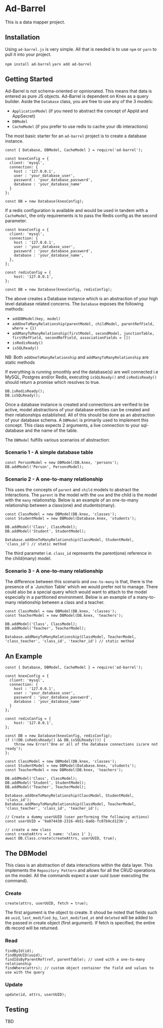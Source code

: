# Ad-Barrel
This is a data mapper project.

## Installation
Using `ad-barrel.js` is very simple. All that is needed is to use `npm` or `yarn` to pull it into your project.

```npm install ad-barrel```
```yarn add ad-barrel```

## Getting Started
Ad-Barrel is not schema-oriented or opinionated. This means that data is entered as pure JS objects. Ad-Barrel is dependent on Knex as a query builder. Aside the `Database` class, you are free to use any of the 3 models:

- `ApplicationModel` (if you need to abstract the concept of AppId and AppSecret)
- `DBModel`
- `CacheModel` (if you prefer to use redis to cache your db interactions)

The most basic starter for an `ad-barrel` project is to create a database instance.

```
const { Database, DBModel, CacheModel } = require('ad-barrel');

const knexConfig = {
  client: 'mysql',
  connection: {
    host : '127.0.0.1',
    user : 'your_database_user',
    password : 'your_database_password',
    database : 'your_database_name'
  }
};

const DB = new Database(knexConfig);
```

If a redis configuration is available and would be used in tandem with a `CacheModel`, the only requirements is to pass the Redis config as the second parameter.

```
const knexConfig = {
  client: 'mysql',
  connection: {
    host : '127.0.0.1',
    user : 'your_database_user',
    password : 'your_database_password',
    database : 'your_database_name',
  },
};

const redisConfig = {
    host: '127.0.0.1',
};

const DB = new Database(knexConfig, redisConfig);
```

The above creates a Database instance which is an abstraction of your high level database related concerns. The `Database` exposes the following methods:

* `addDBModel(key, model)`
* `addOneToManyRelationship(parentModel, childModel, parentRefField, where = {})`
* `addManyToManyRelationship(firstModel, secondModel, junctionTable, firstRefField, secondRefField, associationFields = [])`
* `isRedisReady()`
* `isSQLReady()`

NB: Both `addOneToManyRelationship` and `addManyToManyRelationship` are static methods

If everything is running smoothly and the database(s) are well connected i.e MySQL, Postgres and/or Redis, executing `isSQLReady()` and `isRedisReady()` should return a promise which resolves to true.

```
DB.isRedisReady();
DB.isSQLReady();
```

Once a database instance is created and connections are verified to be active, model abstractions of your database entities can be created and their relationships established. All of this should be done as an abstraction of your database schema. A `DBModel` is primarily used to implement this concept. This class expects 2 arguments, a live connection to your sql-database and the name of the table.

The `DBModel` fulfills various scenarios of abstraction:

### Scenario 1 - A simple database table

```
const PersonModel = new DBModel(DB.knex, 'persons');
DB.addModel('Person', PersonsModel);
```

### Scenario 2 - A one-to-many relationship

This uses the concepts of `parent` and `child` models to abstract the interactions. The `parent` is the model with the `one` and the child is the model with the `many` relationship. Below is an example of an one-to-many relationship between a class(one) and students(many).

```
const ClassModel = new DBModel(DB.knex, 'classes');
const StudentModel = new DBModel(Database.knex, 'students');

DB.addModel('Class', ClassModel);
DB.addModel('Student', StudentModel);

Database.addOneToManyRelationship(ClassModel, StudentModel, 'class_id') // static method
```

The third parameter i.e. `class_id` represents the parent(one) reference in the child(many) model.

### Scenario 3 - A one-to-many relationship

The difference between this scenario and `one-to-many` is that, there is the presence of a `Junction Table' which we would prefer not to manage. There could also be a special query which would want to attach to the model especially in a partitioned environment. Below is an example of a many-to-many relationship between a class and a teacher.

```
const ClassModel = new DBModel(DB.knex, 'classes');
const TeacherModel = new DBModel(DB.knex, 'teachers');

DB.addModel('Class', ClassModel);
DB.addModel('Teacher', TeacherModel);

Database.addManyToManyRelationship(ClassModel, TeacherModel, 'class_teacher', 'class_id', 'teacher_id') // static method
```

## An Example 

```
const { Database, DBModel, CacheModel } = require('ad-barrel');

const knexConfig = {
  client: 'mysql',
  connection: {
    host : '127.0.0.1',
    user : 'your_database_user',
    password : 'your_database_password',
    database : 'your_database_name'
  }
};

const redisConfig = {
    host: '127.0.0.1',
};

const DB = new Database(knexConfig, redisConfig);
if (!(DB.isRedisReady() && DB.isSQLReady())) {
    throw new Error('One or all of the database connections is/are not ready');
};

const ClassModel = new DBModel(DB.knex, 'classes');
const StudentModel = new DBModel(Database.knex, 'students');
const TeacherModel = new DBModel(DB.knex, 'teachers');

DB.addModel('Class', ClassModel);
DB.addModel('Student', StudentModel);
DB.addModel('Teacher', TeacherModel);

Database.addOneToManyRelationship(ClassModel, StudentModel, 'class_id');
Database.addManyToManyRelationship(ClassModel, TeacherModel, 'class_teacher', 'class_id', 'teacher_id');

// Create a dummy userUUID (user performing the following actions)
const userUUID = '9a074430-2316-4b51-8a6b-fc07b9cd123b';

// create a new class
const createAttrs = { name: 'class 1' };
await DB.Class.create(createAttrs, userUUID, true);
```

## The DBModel

This class is an abstraction of data interactions within the data layer. This implements the `Repository Pattern` and allows for all the CRUD operations on the model. All the commands expect a user uuid (user executing the command).

### Create

```
create(attrs, userUUID, fetch = true);
```
The first argument is the object to create. It shoud be noted that fields such as `uuid`, `last_modified_by`, `last_modified_at` and `deleted` will be added to the passed in create object (first argument). If fetch is specified, the entire db record will be returned.

### Read

```
findById(id);
findByUUID(uuid);
findIdsByParentRef(ref, parentTable); // used with a one-to-many relationship
findWhere(attrs); // custom object container the field and values to use with the query
```

### Update

```
update(id, attrs, userUUID);
```

## Testing

TBD

